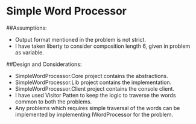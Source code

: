 # Simple Word Processor

##Assumptions:
* Output format mentioned in the problem is not strict.
* I have taken liberty to consider composition length 6, given in problem as variable.
	
##Design and Considerations:
* SimpleWordProcessor.Core project contains the abstractions.
* SimpleWordProcessor.Lib project contains the implementation.
* SimpleWordProcessor.Client project contains the console client.	
* I have used Visitor Patten to keep the logic to traverse the words common to both the problems.
* Any problems which requires simple traversal of the words can be implemented by implementing IWordProcessor for the problem.
	
	